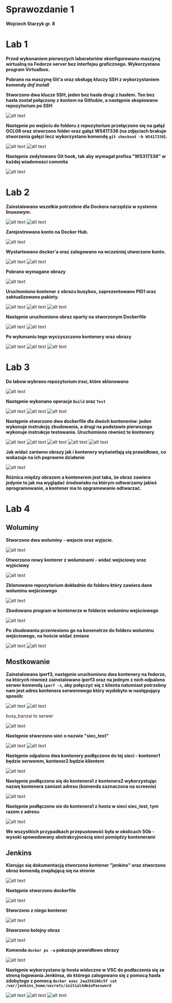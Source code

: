 # Sprawozdanie 1
**Wojciech Starzyk gr. 8**
# Lab 1
**Przed wykonaniem pierwszych laboratoriów skonfigurowano maszynę wirtualną na Fedorze server bez interfejsu graficznego. Wykorzystano program Virtualbox.**

**Pobrano na maszynę Git'a oraz obsługę kluczy SSH z wykorzystaniem komendy *dnf install***

**Stworzono dwa klucze SSH, jeden bez hasła drugi z hasłem. Ten bez hasła został połączony z kontem na Githubie, a następnie skopiowano repozytorium po SSH**

![alt text](<Zdjecia/lab 1/Zrzut ekranu 2025-03-04 194912.png>)


**Następnie po wejściu do folderu z repozytorium przełączono się na gałąź GCL08 oraz stworzono folder oraz gałąź WS417336 (na zdjęciach brakuje stworzenia gałęzi lecz wykorzystano komendę ```git checkout -b WS417336```).**

![alt text](<Zdjecia/lab 1/Zrzut ekranu 2025-03-10 205514.png>)
![alt text](<Zdjecia/lab 1/Zrzut ekranu 2025-03-10 211708.png>)


**Następnie zedytowano Git hook, tak aby wymagał prefixa "WS317336" w każdej wiadomości commita**

![alt text](<Zdjecia/lab 1/Zrzut ekranu 2025-03-20 113904.png>)


# Lab 2
**Zainstalowano wszelkie potrzebne dla Dockera narzędzia w systemie linuxowym.**

![alt text](<Zdjecia/lab 2/Zrzut ekranu 2025-03-11 183703.png>)
![alt text](<Zdjecia/lab 2/Zrzut ekranu 2025-03-11 183736.png>)


**Zarejestrowano konto na Docker Hub.**

![alt text](<Zdjecia/lab 2/Zrzut ekranu 2025-03-11 183918.png>)


**Wystartowano docker'a oraz zalogowano na wcześniej utworzone konto.**

![alt text](<Zdjecia/lab 2/Zrzut ekranu 2025-03-11 184710.png>)
![alt text](<Zdjecia/lab 2/Zrzut ekranu 2025-03-11 184719.png>)


**Pobrano wymagane obrazy**

![alt text](<Zdjecia/lab 2/Zrzut ekranu 2025-03-11 184819.png>)


**Uruchomiono kontener z obrazu busybox, zaprezentowano PID1 oraz zaktualizowano pakiety.**

![alt text](<Zdjecia/lab 2/Zrzut ekranu 2025-03-11 185014.png>)
![alt text](<Zdjecia/lab 2/Zrzut ekranu 2025-03-11 185342.png>)
![alt text](<Zdjecia/lab 2/Zrzut ekranu 2025-03-11 185352.png>)


**Następnie uruchomiono obraz oparty na stworzonym Dockerfile**

![alt text](<Zdjecia/lab 2/Zrzut ekranu 2025-03-11 185504.png>)
![alt text](<Zdjecia/lab 2/Zrzut ekranu 2025-03-11 190524.png>)


**Po wykonaniu tego wyczyszczono kontenery oraz obrazy**

![alt text](<Zdjecia/lab 2/Zrzut ekranu 2025-03-11 190640.png>)
![alt text](<Zdjecia/lab 2/Zrzut ekranu 2025-03-11 190729.png>)
![alt text](<Zdjecia/lab 2/Zrzut ekranu 2025-03-11 190814.png>)


# Lab 3
**Do labow wybrano repozytorium irssi, które sklonowano**

![alt text](<Zdjecia/lab 3/Zrzut ekranu 2025-03-18 175903.png>)


**Następnie wykonano operacje ```Build``` oraz ```Test```**

![alt text](<Zdjecia/lab 3/Zrzut ekranu 2025-03-18 184746.png>)
![alt text](<Zdjecia/lab 3/Zrzut ekranu 2025-03-18 185118.png>)
![alt text](<Zdjecia/lab 3/Zrzut ekranu 2025-03-18 185506.png>)


**Następnie stworzono dwa dockerfile dla dwóch kontenerów: jeden wykonuje instrukcję zbudowania, a drugi na podstawie pierwszego wykonuje instrukcje testowania. Uruchomiono również te kontenery**

![alt text](<Zdjecia/lab 3/Zrzut ekranu 2025-03-18 190305.png>)
![alt text](<Zdjecia/lab 3/Zrzut ekranu 2025-03-18 190658.png>)
![alt text](<Zdjecia/lab 3/Zrzut ekranu 2025-03-18 190809.png>)
![alt text](<Zdjecia/lab 3/Zrzut ekranu 2025-03-18 190815.png>)
![alt text](<Zdjecia/lab 3/Zrzut ekranu 2025-03-18 190823.png>)


**Jak widać zarówno obrazy jak i kontenery wyświetlają się prawidłowo, co wskazuje na ich poprawne działanie**

![alt text](<Zdjecia/lab 3/Zrzut ekranu 2025-03-20 122159.png>)


**Różnica między obrazem a kontenerem jest taka, że obraz zawiera jedynie to jak ma wyglądać środowisko na którym odtwarzamy jakieś oprogramowanie, a kontener ma to opgramowanie odtwarzać.**


# Lab 4
## Woluminy

**Stworzono dwa woluminy - wejscie oraz wyjscie.**

![alt text](<Zdjecia/lab 4/Zrzut ekranu 2025-03-25 171031.png>)


**Otworzono nowy konterer z woluminami - widać wejściowy oraz wyjściowy**

![alt text](<Zdjecia/lab 4/Zrzut ekranu 2025-03-25 194117.png>)


**Zklonowano repozytorium dokładnie do folderu który zawiera dane woluminu wejściowego**

![alt text](<Zdjecia/lab 4/Zrzut ekranu 2025-03-25 194132.png>)


**Zbudowano program w kontenerze w folderze woluminu wejściowego**

![alt text](<Zdjecia/lab 4/Zrzut ekranu 2025-03-25 194512.png>)


**Po zbudowaniu przeniesiono go na konenetrze do folderu woluminu wejściowego, na hoście widać zmiane**

![alt text](<Zdjecia/lab 4/Zrzut ekranu 2025-03-25 194749.png>)
![alt text](<Zdjecia/lab 4/Zrzut ekranu 2025-03-25 194755.png>)


## Mostkowanie

**Zainstalowano iperf3, następnie uruchomiono dwa kontenery na fedorze, na których również zainstalowano iperf3 oraz na jednym z nich odpalono serwer komendą ```iperf -s```, aby połączyć się z klienta natomiast potrzebny nam jest adres kontenera serwerowego który wydobyto w następujący sposób:**

![alt text](<Zdjecia/lab 4/Zrzut ekranu 2025-03-26 105643.png>)
![alt text](<Zdjecia/lab 4/Zrzut ekranu 2025-03-26 105650.png>)

busy_banzai to serwer

![alt text](<Zdjecia/lab 4/Zrzut ekranu 2025-03-26 105702.png>)


**Następnie stworzono sieć o nazwie "siec_test"**

![alt text](<Zdjecia/lab 4/Zrzut ekranu 2025-03-26 105820.png>)
![alt text](<Zdjecia/lab 4/Zrzut ekranu 2025-03-26 105826.png>)


**Następnie odpalono dwa kontenery podłączone do tej sieci - kontener1 będzie serwerem, kontener2 będzie klientem**

![alt text](<Zdjecia/lab 4/Zrzut ekranu 2025-03-26 110114.png>)


**Następnie podłączono się do kontenera1 z kontenera2 wykorzystując nazwę kontenera zamiast adresu (komenda zaznaczona na screenie)**

![alt text](<Zdjecia/lab 4/Zrzut ekranu 2025-03-26 110211.png>)


**Następnie podłączono sie do kontenera1 z hosta w sieci siec_test, tym razem z adresu**

![alt text](<Zdjecia/lab 4/Zrzut ekranu 2025-03-26 110505.png>)


**We wszystkich przypadkach przepustowość była w okolicach 5Gb - wysoki spowodowany abstrakcyjnością sieci pomiędzy kontenerami**


## Jenkins

**Kierując się dokumentacją stworzono kontener "jenkins" oraz stworzono obraz komendą znajdującą się na stronie**

![alt text](<Zdjecia/lab 4/Zrzut ekranu 2025-03-26 110800.png>)


**Następnie stworzono dockerfile**

![alt text](<Zdjecia/lab 4/Zrzut ekranu 2025-03-26 111056.png>)


**Stworzono z niego kontener**

![alt text](<Zdjecia/lab 4/Zrzut ekranu 2025-03-26 111228.png>)


**Stworzono kolejny obraz**

![alt text](<Zdjecia/lab 4/Zrzut ekranu 2025-03-26 111244.png>)


**Komenda ```docker ps -a``` pokazuje prawidłowo obrazy**

![alt text](<Zdjecia/lab 4/Zrzut ekranu 2025-03-26 111301.png>)


**Następnie wykorzystano ip hosta widoczne w VSC do podłaczenia się ze stroną logowania Jenkinsa, do którego zalogowano się z pomocą hasła zdobytego z pomocą ```docker exec 2ea358106c5f cat /var/jenkins_home/secrets/initialAdminPassword```**

![alt text](<Zdjecia/lab 4/Zrzut ekranu 2025-03-26 111454.png>)
![alt text](<Zdjecia/lab 4/Zrzut ekranu 2025-03-26 111528.png>)
![alt text](<Zdjecia/lab 4/Zrzut ekranu 2025-03-26 111547.png>)